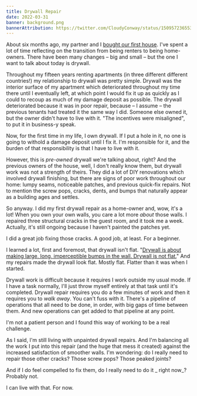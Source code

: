 ```yaml
---
title: Drywall Repair
date: 2022-03-31
banner: background.png
bannerAttribution: https://twitter.com/CloudyConway/status/1509572365533028357
---
```


About six months ago, my partner and I [bought our first house](/blog/new-house/). I've spent a lot of time reflecting on the transition from being renters to being home-owners. There have been many changes – big and small – but the one I want to talk about today is drywall.

Throughout my fifteen years renting apartments (in three different different countries!) my relationship to drywall was pretty simple. Drywall was the interior surface of my apartment which deteriorated throughout my time there until I eventually left, at which point I would fix it up as quickly as I could to recoup as much of my damage deposit as possible. The drywall deteriorated because it was in poor repair, because – I assume – the previous tenants had treated it the same way I did. Someone else owned it, but the owner didn't have to live with it. "The incentives were misaligned", to put it in business-y speak.

Now, for the first time in my life, I own drywall. If I put a hole in it, no one is going to withold a damage deposit until I fix it. I'm responsible for it, and the burden of that responsibility is that I have to live with it.

However, this is _pre-owned_ drywall we're talking about, right? And the previous owners of the house, well, I don't really know them, but drywall work was not a strength of theirs. They did a lot of DIY renovations which involved drywall finishing, but there are signs of poor work throughout our home: lumpy seams, noticeable patches, and previous quick-fix repairs. Not to mention the screw pops, cracks, dents, and bumps that naturally appear as a building ages and settles.

So anyway. I did my first drywall repair as a home-owner and, wow, it's a lot! When you own your own walls, you care a lot more _about_ those walls. I repaired three structural cracks in the guest room, and it took me a week. Actually, it's still ongoing because I haven't painted the patches yet.

I did a great job fixing those cracks. A good job, at least. For a beginner.

I learned a lot, first and foremost, that drywall isn't flat. "[Drywall is about making large, long, imperceptible bumps in the wall. Drywall is not flat.](https://youtu.be/bKyZOvrpkBU?t=195)" And my repairs made the drywall look flat. Mostly flat. Flatter than it was when I started.

Drywall work is difficult because it requires I work outside my usual mode. If I have a task normally, I'll just throw myself entirely at that task until it's completed. Drywall repair requires you do a few minutes of work and then it requires you to _walk away_. You can't fuss with it. There's a pipeline of operations that all need to be done, in order, with big gaps of time between them. And new operations can get added to that pipeline at any point.

I'm not a patient person and I found this way of working to be a real challenge.

As I said, I'm still living with unpainted drywall repairs. And I'm balancing all the work I put into this repair (and the huge that mess it created) against the increased satisfaction of smoother walls. I'm wondering: do I really need to repair those other cracks? Those screw pops? Those peaked joints?

And if I do feel compelled to fix them, do I really need to do it _ right now_? Probably not.

I can live with that. For now.
